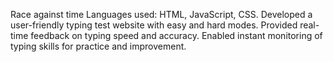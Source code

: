 Race against time
Languages used: HTML, JavaScript, CSS.
Developed a user-friendly typing test website with easy and hard modes.
Provided real-time feedback on typing speed and accuracy.
Enabled instant monitoring of typing skills for practice and improvement.
